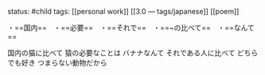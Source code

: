 status: #child 
tags: [[personal work]] [[3.0 — tags/japanese]] [[poem]]

・==国内==　・==必要==　・==それで==　・==~の比べて==　・==なんて==

国内の猫に比べて
猿の必要なことは
バナナなんて
それである人に比べて
どちらでも好き
つまらない動物だから
